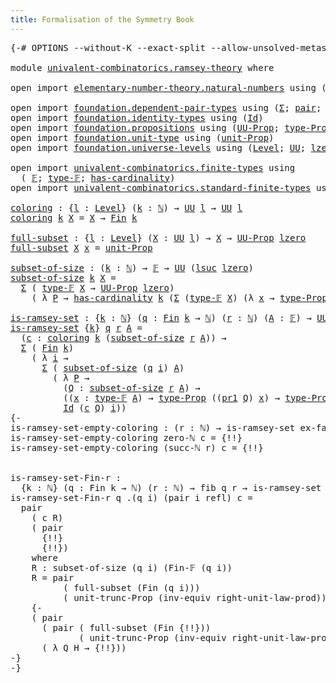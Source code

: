 ```yaml
---
title: Formalisation of the Symmetry Book
---
```


<pre class="Agda"><a id="60" class="Symbol">{-#</a> <a id="64" class="Keyword">OPTIONS</a> <a id="72" class="Pragma">--without-K</a> <a id="84" class="Pragma">--exact-split</a> <a id="98" class="Pragma">--allow-unsolved-metas</a> <a id="121" class="Symbol">#-}</a>

<a id="126" class="Keyword">module</a> <a id="133" href="univalent-combinatorics.ramsey-theory.html" class="Module">univalent-combinatorics.ramsey-theory</a> <a id="171" class="Keyword">where</a>

<a id="178" class="Keyword">open</a> <a id="183" class="Keyword">import</a> <a id="190" href="elementary-number-theory.natural-numbers.html" class="Module">elementary-number-theory.natural-numbers</a> <a id="231" class="Keyword">using</a> <a id="237" class="Symbol">(</a><a id="238" href="elementary-number-theory.natural-numbers.html#1444" class="Datatype">ℕ</a><a id="239" class="Symbol">;</a> <a id="241" href="elementary-number-theory.natural-numbers.html#1465" class="InductiveConstructor">zero-ℕ</a><a id="247" class="Symbol">;</a> <a id="249" href="elementary-number-theory.natural-numbers.html#1478" class="InductiveConstructor">succ-ℕ</a><a id="255" class="Symbol">)</a>

<a id="258" class="Keyword">open</a> <a id="263" class="Keyword">import</a> <a id="270" href="foundation.dependent-pair-types.html" class="Module">foundation.dependent-pair-types</a> <a id="302" class="Keyword">using</a> <a id="308" class="Symbol">(</a><a id="309" href="foundation-core.dependent-pair-types.html#502" class="Record">Σ</a><a id="310" class="Symbol">;</a> <a id="312" href="foundation-core.dependent-pair-types.html#575" class="InductiveConstructor">pair</a><a id="316" class="Symbol">;</a> <a id="318" href="foundation-core.dependent-pair-types.html#592" class="Field">pr1</a><a id="321" class="Symbol">;</a> <a id="323" href="foundation-core.dependent-pair-types.html#604" class="Field">pr2</a><a id="326" class="Symbol">)</a>
<a id="328" class="Keyword">open</a> <a id="333" class="Keyword">import</a> <a id="340" href="foundation.identity-types.html" class="Module">foundation.identity-types</a> <a id="366" class="Keyword">using</a> <a id="372" class="Symbol">(</a><a id="373" href="foundation-core.identity-types.html#641" class="Datatype">Id</a><a id="375" class="Symbol">)</a>
<a id="377" class="Keyword">open</a> <a id="382" class="Keyword">import</a> <a id="389" href="foundation.propositions.html" class="Module">foundation.propositions</a> <a id="413" class="Keyword">using</a> <a id="419" class="Symbol">(</a><a id="420" href="foundation-core.propositions.html#1322" class="Function">UU-Prop</a><a id="427" class="Symbol">;</a> <a id="429" href="foundation-core.propositions.html#1424" class="Function">type-Prop</a><a id="438" class="Symbol">)</a>
<a id="440" class="Keyword">open</a> <a id="445" class="Keyword">import</a> <a id="452" href="foundation.unit-type.html" class="Module">foundation.unit-type</a> <a id="473" class="Keyword">using</a> <a id="479" class="Symbol">(</a><a id="480" href="foundation.unit-type.html#2485" class="Function">unit-Prop</a><a id="489" class="Symbol">)</a>
<a id="491" class="Keyword">open</a> <a id="496" class="Keyword">import</a> <a id="503" href="foundation.universe-levels.html" class="Module">foundation.universe-levels</a> <a id="530" class="Keyword">using</a> <a id="536" class="Symbol">(</a><a id="537" href="Agda.Primitive.html#597" class="Postulate">Level</a><a id="542" class="Symbol">;</a> <a id="544" href="foundation-core.universe-levels.html#222" class="Primitive">UU</a><a id="546" class="Symbol">;</a> <a id="548" href="Agda.Primitive.html#764" class="Primitive">lzero</a><a id="553" class="Symbol">;</a> <a id="555" href="Agda.Primitive.html#780" class="Primitive">lsuc</a><a id="559" class="Symbol">)</a>

<a id="562" class="Keyword">open</a> <a id="567" class="Keyword">import</a> <a id="574" href="univalent-combinatorics.finite-types.html" class="Module">univalent-combinatorics.finite-types</a> <a id="611" class="Keyword">using</a>
  <a id="619" class="Symbol">(</a> <a id="621" href="univalent-combinatorics.finite-types.html#4123" class="Function">𝔽</a><a id="622" class="Symbol">;</a> <a id="624" href="univalent-combinatorics.finite-types.html#4171" class="Function">type-𝔽</a><a id="630" class="Symbol">;</a> <a id="632" href="univalent-combinatorics.finite-types.html#4460" class="Function">has-cardinality</a><a id="647" class="Symbol">)</a>
<a id="649" class="Keyword">open</a> <a id="654" class="Keyword">import</a> <a id="661" href="univalent-combinatorics.standard-finite-types.html" class="Module">univalent-combinatorics.standard-finite-types</a> <a id="707" class="Keyword">using</a> <a id="713" class="Symbol">(</a><a id="714" href="univalent-combinatorics.standard-finite-types.html#1975" class="Function">Fin</a><a id="717" class="Symbol">)</a>

<a id="coloring"></a><a id="720" href="univalent-combinatorics.ramsey-theory.html#720" class="Function">coloring</a> <a id="729" class="Symbol">:</a> <a id="731" class="Symbol">{</a><a id="732" href="univalent-combinatorics.ramsey-theory.html#732" class="Bound">l</a> <a id="734" class="Symbol">:</a> <a id="736" href="Agda.Primitive.html#597" class="Postulate">Level</a><a id="741" class="Symbol">}</a> <a id="743" class="Symbol">(</a><a id="744" href="univalent-combinatorics.ramsey-theory.html#744" class="Bound">k</a> <a id="746" class="Symbol">:</a> <a id="748" href="elementary-number-theory.natural-numbers.html#1444" class="Datatype">ℕ</a><a id="749" class="Symbol">)</a> <a id="751" class="Symbol">→</a> <a id="753" href="foundation-core.universe-levels.html#222" class="Primitive">UU</a> <a id="756" href="univalent-combinatorics.ramsey-theory.html#732" class="Bound">l</a> <a id="758" class="Symbol">→</a> <a id="760" href="foundation-core.universe-levels.html#222" class="Primitive">UU</a> <a id="763" href="univalent-combinatorics.ramsey-theory.html#732" class="Bound">l</a>
<a id="765" href="univalent-combinatorics.ramsey-theory.html#720" class="Function">coloring</a> <a id="774" href="univalent-combinatorics.ramsey-theory.html#774" class="Bound">k</a> <a id="776" href="univalent-combinatorics.ramsey-theory.html#776" class="Bound">X</a> <a id="778" class="Symbol">=</a> <a id="780" href="univalent-combinatorics.ramsey-theory.html#776" class="Bound">X</a> <a id="782" class="Symbol">→</a> <a id="784" href="univalent-combinatorics.standard-finite-types.html#1975" class="Function">Fin</a> <a id="788" href="univalent-combinatorics.ramsey-theory.html#774" class="Bound">k</a>

<a id="full-subset"></a><a id="791" href="univalent-combinatorics.ramsey-theory.html#791" class="Function">full-subset</a> <a id="803" class="Symbol">:</a> <a id="805" class="Symbol">{</a><a id="806" href="univalent-combinatorics.ramsey-theory.html#806" class="Bound">l</a> <a id="808" class="Symbol">:</a> <a id="810" href="Agda.Primitive.html#597" class="Postulate">Level</a><a id="815" class="Symbol">}</a> <a id="817" class="Symbol">(</a><a id="818" href="univalent-combinatorics.ramsey-theory.html#818" class="Bound">X</a> <a id="820" class="Symbol">:</a> <a id="822" href="foundation-core.universe-levels.html#222" class="Primitive">UU</a> <a id="825" href="univalent-combinatorics.ramsey-theory.html#806" class="Bound">l</a><a id="826" class="Symbol">)</a> <a id="828" class="Symbol">→</a> <a id="830" href="univalent-combinatorics.ramsey-theory.html#818" class="Bound">X</a> <a id="832" class="Symbol">→</a> <a id="834" href="foundation-core.propositions.html#1322" class="Function">UU-Prop</a> <a id="842" href="Agda.Primitive.html#764" class="Primitive">lzero</a>
<a id="848" href="univalent-combinatorics.ramsey-theory.html#791" class="Function">full-subset</a> <a id="860" href="univalent-combinatorics.ramsey-theory.html#860" class="Bound">X</a> <a id="862" href="univalent-combinatorics.ramsey-theory.html#862" class="Bound">x</a> <a id="864" class="Symbol">=</a> <a id="866" href="foundation.unit-type.html#2485" class="Function">unit-Prop</a>

<a id="subset-of-size"></a><a id="877" href="univalent-combinatorics.ramsey-theory.html#877" class="Function">subset-of-size</a> <a id="892" class="Symbol">:</a> <a id="894" class="Symbol">(</a><a id="895" href="univalent-combinatorics.ramsey-theory.html#895" class="Bound">k</a> <a id="897" class="Symbol">:</a> <a id="899" href="elementary-number-theory.natural-numbers.html#1444" class="Datatype">ℕ</a><a id="900" class="Symbol">)</a> <a id="902" class="Symbol">→</a> <a id="904" href="univalent-combinatorics.finite-types.html#4123" class="Function">𝔽</a> <a id="906" class="Symbol">→</a> <a id="908" href="foundation-core.universe-levels.html#222" class="Primitive">UU</a> <a id="911" class="Symbol">(</a><a id="912" href="Agda.Primitive.html#780" class="Primitive">lsuc</a> <a id="917" href="Agda.Primitive.html#764" class="Primitive">lzero</a><a id="922" class="Symbol">)</a>
<a id="924" href="univalent-combinatorics.ramsey-theory.html#877" class="Function">subset-of-size</a> <a id="939" href="univalent-combinatorics.ramsey-theory.html#939" class="Bound">k</a> <a id="941" href="univalent-combinatorics.ramsey-theory.html#941" class="Bound">X</a> <a id="943" class="Symbol">=</a>
  <a id="947" href="foundation-core.dependent-pair-types.html#502" class="Record">Σ</a> <a id="949" class="Symbol">(</a> <a id="951" href="univalent-combinatorics.finite-types.html#4171" class="Function">type-𝔽</a> <a id="958" href="univalent-combinatorics.ramsey-theory.html#941" class="Bound">X</a> <a id="960" class="Symbol">→</a> <a id="962" href="foundation-core.propositions.html#1322" class="Function">UU-Prop</a> <a id="970" href="Agda.Primitive.html#764" class="Primitive">lzero</a><a id="975" class="Symbol">)</a>
    <a id="981" class="Symbol">(</a> <a id="983" class="Symbol">λ</a> <a id="985" href="univalent-combinatorics.ramsey-theory.html#985" class="Bound">P</a> <a id="987" class="Symbol">→</a> <a id="989" href="univalent-combinatorics.finite-types.html#4460" class="Function">has-cardinality</a> <a id="1005" href="univalent-combinatorics.ramsey-theory.html#939" class="Bound">k</a> <a id="1007" class="Symbol">(</a><a id="1008" href="foundation-core.dependent-pair-types.html#502" class="Record">Σ</a> <a id="1010" class="Symbol">(</a><a id="1011" href="univalent-combinatorics.finite-types.html#4171" class="Function">type-𝔽</a> <a id="1018" href="univalent-combinatorics.ramsey-theory.html#941" class="Bound">X</a><a id="1019" class="Symbol">)</a> <a id="1021" class="Symbol">(λ</a> <a id="1024" href="univalent-combinatorics.ramsey-theory.html#1024" class="Bound">x</a> <a id="1026" class="Symbol">→</a> <a id="1028" href="foundation-core.propositions.html#1424" class="Function">type-Prop</a> <a id="1038" class="Symbol">(</a><a id="1039" href="univalent-combinatorics.ramsey-theory.html#985" class="Bound">P</a> <a id="1041" href="univalent-combinatorics.ramsey-theory.html#1024" class="Bound">x</a><a id="1042" class="Symbol">))))</a>

<a id="is-ramsey-set"></a><a id="1048" href="univalent-combinatorics.ramsey-theory.html#1048" class="Function">is-ramsey-set</a> <a id="1062" class="Symbol">:</a> <a id="1064" class="Symbol">{</a><a id="1065" href="univalent-combinatorics.ramsey-theory.html#1065" class="Bound">k</a> <a id="1067" class="Symbol">:</a> <a id="1069" href="elementary-number-theory.natural-numbers.html#1444" class="Datatype">ℕ</a><a id="1070" class="Symbol">}</a> <a id="1072" class="Symbol">(</a><a id="1073" href="univalent-combinatorics.ramsey-theory.html#1073" class="Bound">q</a> <a id="1075" class="Symbol">:</a> <a id="1077" href="univalent-combinatorics.standard-finite-types.html#1975" class="Function">Fin</a> <a id="1081" href="univalent-combinatorics.ramsey-theory.html#1065" class="Bound">k</a> <a id="1083" class="Symbol">→</a> <a id="1085" href="elementary-number-theory.natural-numbers.html#1444" class="Datatype">ℕ</a><a id="1086" class="Symbol">)</a> <a id="1088" class="Symbol">(</a><a id="1089" href="univalent-combinatorics.ramsey-theory.html#1089" class="Bound">r</a> <a id="1091" class="Symbol">:</a> <a id="1093" href="elementary-number-theory.natural-numbers.html#1444" class="Datatype">ℕ</a><a id="1094" class="Symbol">)</a> <a id="1096" class="Symbol">(</a><a id="1097" href="univalent-combinatorics.ramsey-theory.html#1097" class="Bound">A</a> <a id="1099" class="Symbol">:</a> <a id="1101" href="univalent-combinatorics.finite-types.html#4123" class="Function">𝔽</a><a id="1102" class="Symbol">)</a> <a id="1104" class="Symbol">→</a> <a id="1106" href="foundation-core.universe-levels.html#222" class="Primitive">UU</a> <a id="1109" class="Symbol">(</a><a id="1110" href="Agda.Primitive.html#780" class="Primitive">lsuc</a> <a id="1115" href="Agda.Primitive.html#764" class="Primitive">lzero</a><a id="1120" class="Symbol">)</a>
<a id="1122" href="univalent-combinatorics.ramsey-theory.html#1048" class="Function">is-ramsey-set</a> <a id="1136" class="Symbol">{</a><a id="1137" href="univalent-combinatorics.ramsey-theory.html#1137" class="Bound">k</a><a id="1138" class="Symbol">}</a> <a id="1140" href="univalent-combinatorics.ramsey-theory.html#1140" class="Bound">q</a> <a id="1142" href="univalent-combinatorics.ramsey-theory.html#1142" class="Bound">r</a> <a id="1144" href="univalent-combinatorics.ramsey-theory.html#1144" class="Bound">A</a> <a id="1146" class="Symbol">=</a>
  <a id="1150" class="Symbol">(</a><a id="1151" href="univalent-combinatorics.ramsey-theory.html#1151" class="Bound">c</a> <a id="1153" class="Symbol">:</a> <a id="1155" href="univalent-combinatorics.ramsey-theory.html#720" class="Function">coloring</a> <a id="1164" href="univalent-combinatorics.ramsey-theory.html#1137" class="Bound">k</a> <a id="1166" class="Symbol">(</a><a id="1167" href="univalent-combinatorics.ramsey-theory.html#877" class="Function">subset-of-size</a> <a id="1182" href="univalent-combinatorics.ramsey-theory.html#1142" class="Bound">r</a> <a id="1184" href="univalent-combinatorics.ramsey-theory.html#1144" class="Bound">A</a><a id="1185" class="Symbol">))</a> <a id="1188" class="Symbol">→</a>
  <a id="1192" href="foundation-core.dependent-pair-types.html#502" class="Record">Σ</a> <a id="1194" class="Symbol">(</a> <a id="1196" href="univalent-combinatorics.standard-finite-types.html#1975" class="Function">Fin</a> <a id="1200" href="univalent-combinatorics.ramsey-theory.html#1137" class="Bound">k</a><a id="1201" class="Symbol">)</a>
    <a id="1207" class="Symbol">(</a> <a id="1209" class="Symbol">λ</a> <a id="1211" href="univalent-combinatorics.ramsey-theory.html#1211" class="Bound">i</a> <a id="1213" class="Symbol">→</a>
      <a id="1221" href="foundation-core.dependent-pair-types.html#502" class="Record">Σ</a> <a id="1223" class="Symbol">(</a> <a id="1225" href="univalent-combinatorics.ramsey-theory.html#877" class="Function">subset-of-size</a> <a id="1240" class="Symbol">(</a><a id="1241" href="univalent-combinatorics.ramsey-theory.html#1140" class="Bound">q</a> <a id="1243" href="univalent-combinatorics.ramsey-theory.html#1211" class="Bound">i</a><a id="1244" class="Symbol">)</a> <a id="1246" href="univalent-combinatorics.ramsey-theory.html#1144" class="Bound">A</a><a id="1247" class="Symbol">)</a>
        <a id="1257" class="Symbol">(</a> <a id="1259" class="Symbol">λ</a> <a id="1261" href="univalent-combinatorics.ramsey-theory.html#1261" class="Bound">P</a> <a id="1263" class="Symbol">→</a>
          <a id="1275" class="Symbol">(</a><a id="1276" href="univalent-combinatorics.ramsey-theory.html#1276" class="Bound">Q</a> <a id="1278" class="Symbol">:</a> <a id="1280" href="univalent-combinatorics.ramsey-theory.html#877" class="Function">subset-of-size</a> <a id="1295" href="univalent-combinatorics.ramsey-theory.html#1142" class="Bound">r</a> <a id="1297" href="univalent-combinatorics.ramsey-theory.html#1144" class="Bound">A</a><a id="1298" class="Symbol">)</a> <a id="1300" class="Symbol">→</a>
          <a id="1312" class="Symbol">((</a><a id="1314" href="univalent-combinatorics.ramsey-theory.html#1314" class="Bound">x</a> <a id="1316" class="Symbol">:</a> <a id="1318" href="univalent-combinatorics.finite-types.html#4171" class="Function">type-𝔽</a> <a id="1325" href="univalent-combinatorics.ramsey-theory.html#1144" class="Bound">A</a><a id="1326" class="Symbol">)</a> <a id="1328" class="Symbol">→</a> <a id="1330" href="foundation-core.propositions.html#1424" class="Function">type-Prop</a> <a id="1340" class="Symbol">((</a><a id="1342" href="foundation-core.dependent-pair-types.html#592" class="Field">pr1</a> <a id="1346" href="univalent-combinatorics.ramsey-theory.html#1276" class="Bound">Q</a><a id="1347" class="Symbol">)</a> <a id="1349" href="univalent-combinatorics.ramsey-theory.html#1314" class="Bound">x</a><a id="1350" class="Symbol">)</a> <a id="1352" class="Symbol">→</a> <a id="1354" href="foundation-core.propositions.html#1424" class="Function">type-Prop</a> <a id="1364" class="Symbol">((</a><a id="1366" href="foundation-core.dependent-pair-types.html#592" class="Field">pr1</a> <a id="1370" href="univalent-combinatorics.ramsey-theory.html#1261" class="Bound">P</a><a id="1371" class="Symbol">)</a> <a id="1373" href="univalent-combinatorics.ramsey-theory.html#1314" class="Bound">x</a><a id="1374" class="Symbol">))</a> <a id="1377" class="Symbol">→</a>
          <a id="1389" href="foundation-core.identity-types.html#641" class="Datatype">Id</a> <a id="1392" class="Symbol">(</a><a id="1393" href="univalent-combinatorics.ramsey-theory.html#1151" class="Bound">c</a> <a id="1395" href="univalent-combinatorics.ramsey-theory.html#1276" class="Bound">Q</a><a id="1396" class="Symbol">)</a> <a id="1398" href="univalent-combinatorics.ramsey-theory.html#1211" class="Bound">i</a><a id="1399" class="Symbol">))</a>
<a id="1402" class="Comment">{-
is-ramsey-set-empty-coloring : (r : ℕ) → is-ramsey-set ex-falso r empty-𝔽
is-ramsey-set-empty-coloring zero-ℕ c = {!!}
is-ramsey-set-empty-coloring (succ-ℕ r) c = {!!}
  

is-ramsey-set-Fin-r :
  {k : ℕ} (q : Fin k → ℕ) (r : ℕ) → fib q r → is-ramsey-set q r (Fin-𝔽 r)
is-ramsey-set-Fin-r q .(q i) (pair i refl) c =
  pair
    ( c R)
    ( pair
      {!!}
      {!!})
    where
    R : subset-of-size (q i) (Fin-𝔽 (q i))
    R = pair
          ( full-subset (Fin (q i)))
          ( unit-trunc-Prop (inv-equiv right-unit-law-prod))
    {-
    ( pair
      ( pair ( full-subset (Fin {!!}))
             ( unit-trunc-Prop (inv-equiv right-unit-law-prod)))
      ( λ Q H → {!!}))
-}
-}</a>
</pre>